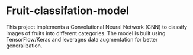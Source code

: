 # Fruit-classifation-model
This project implements a Convolutional Neural Network (CNN) to classify images of fruits into different categories. The model is built using TensorFlow/Keras and leverages data augmentation for better generalization.
